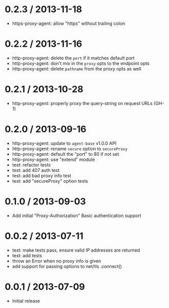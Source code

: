 
0.2.3 / 2013-11-18
==================

  * https-proxy-agent: allow "https" without trailing colon

0.2.2 / 2013-11-16
==================

  * http-proxy-agent: delete the `port` if it matches default port
  * http-proxy-agent: don't mix in the `proxy` opts to the endpoint opts
  * http-proxy-agent: delete `pathname` from the proxy opts as well

0.2.1 / 2013-10-28
==================

 * http-proxy-agent: properly proxy the query-string on request URLs (GH-1)

0.2.0 / 2013-09-16
==================

 * http-proxy-agent: update to `agent-base` v1.0.0 API
 * http-proxy-agent: rename `secure` option to `secureProxy`
 * http-proxy-agent: default the "port" to 80 if not set
 * http-proxy-agent: use "extend" module
 * test: refactor tests
 * test: add 407 auth test
 * test: add bad proxy info test
 * test: add "secureProxy" option tests

0.1.0 / 2013-09-03
==================

 * Add initial "Proxy-Authorization" Basic authentication support

0.0.2 / 2013-07-11
==================

 * test: make tests pass, ensure valid IP addresses are returned
 * test: add tests
 * throw an Error when no proxy info is given
 * add support for passing options to net/tls .connect()

0.0.1 / 2013-07-09
==================

 * Initial release

